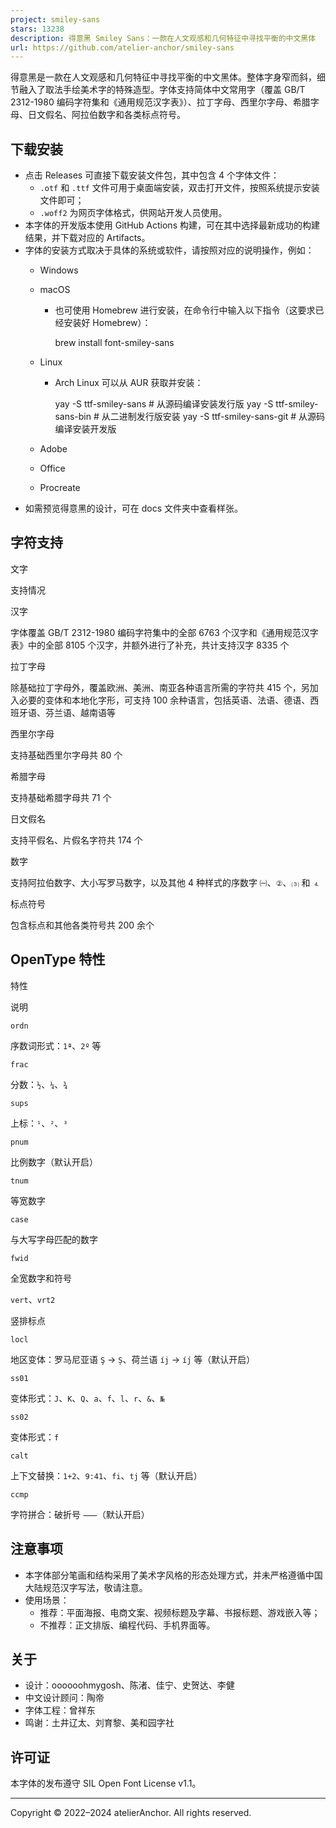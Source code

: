 ```yaml
---
project: smiley-sans
stars: 13238
description: 得意黑 Smiley Sans：一款在人文观感和几何特征中寻找平衡的中文黑体
url: https://github.com/atelier-anchor/smiley-sans
---
```


得意黑是一款在人文观感和几何特征中寻找平衡的中文黑体。整体字身窄而斜，细节融入了取法手绘美术字的特殊造型。字体支持简体中文常用字（覆盖 GB/T 2312-1980 编码字符集和《通用规范汉字表》）、拉丁字母、西里尔字母、希腊字母、日文假名、阿拉伯数字和各类标点符号。

下载安装
----

-   点击 Releases 可直接下载安装文件包，其中包含 4 个字体文件：
    -   `.otf` 和 `.ttf` 文件可用于桌面端安装，双击打开文件，按照系统提示安装文件即可；
    -   `.woff2` 为网页字体格式，供网站开发人员使用。
-   本字体的开发版本使用 GitHub Actions 构建，可在其中选择最新成功的构建结果，并下载对应的 Artifacts。
-   字体的安装方式取决于具体的系统或软件，请按照对应的说明操作，例如：
    -   Windows
    -   macOS
        -   也可使用 Homebrew 进行安装，在命令行中输入以下指令（这要求已经安装好 Homebrew）：
            
            brew install font-smiley-sans
            
    -   Linux
        -   Arch Linux 可以从 AUR 获取并安装：
            
            yay -S ttf-smiley-sans  # 从源码编译安装发行版
            yay -S ttf-smiley-sans-bin  # 从二进制发行版安装
            yay -S ttf-smiley-sans-git  # 从源码编译安装开发版
            
    -   Adobe
    -   Office
    -   Procreate
-   如需预览得意黑的设计，可在 docs 文件夹中查看样张。

字符支持
----

文字

支持情况

汉字

字体覆盖 GB/T 2312-1980 编码字符集中的全部 6763 个汉字和《通用规范汉字表》中的全部 8105 个汉字，并额外进行了补充，共计支持汉字 8335 个

拉丁字母

除基础拉丁字母外，覆盖欧洲、美洲、南亚各种语言所需的字符共 415 个，另加入必要的变体和本地化字形，可支持 100 余种语言，包括英语、法语、德语、西班牙语、芬兰语、越南语等

西里尔字母

支持基础西里尔字母共 80 个

希腊字母

支持基础希腊字母共 71 个

日文假名

支持平假名、片假名字符共 174 个

数字

支持阿拉伯数字、大小写罗马数字，以及其他 4 种样式的序数字 `㈠`、`②`、`⑶` 和 `⒋`

标点符号

包含标点和其他各类符号共 200 余个

OpenType 特性
-----------

特性

说明

`ordn`

序数词形式：`1ª`、`2º` 等

`frac`

分数：`½`、`¼`、`¾`

`sups`

上标：`¹`、`²`、`³`

`pnum`

比例数字（默认开启）

`tnum`

等宽数字

`case`

与大写字母匹配的数字

`fwid`

全宽数字和符号

`vert`、`vrt2`

竖排标点

`locl`

地区变体：罗马尼亚语 `Ş` → `Ș`、荷兰语 `íj` → `íȷ́` 等（默认开启）

`ss01`

变体形式：`J`、`K`、`Q`、`a`、`f`、`l`、`r`、`&`、`№`

`ss02`

变体形式：`f`

`calt`

上下文替换：`1+2`、`9:41`、`fi`、`tj` 等（默认开启）

`ccmp`

字符拼合：破折号 `⸺`（默认开启）

注意事项
----

-   本字体部分笔画和结构采用了美术字风格的形态处理方式，并未严格遵循中国大陆规范汉字写法，敬请注意。
-   使用场景：
    -   推荐：平面海报、电商文案、视频标题及字幕、书报标题、游戏嵌入等；
    -   不推荐：正文排版、编程代码、手机界面等。

关于
--

-   设计：oooooohmygosh、陈渚、佳宁、史贺达、李健
-   中文设计顾问：陶帝
-   字体工程：曾祥东
-   鸣谢：土井辽太、刘育黎、美和园字社

许可证
---

本字体的发布遵守 SIL Open Font License v1.1。

* * *

Copyright © 2022–2024 atelierAnchor. All rights reserved.
